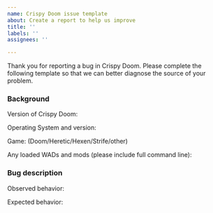 ```yaml
---
name: Crispy Doom issue template
about: Create a report to help us improve
title: ''
labels: ''
assignees: ''

---
```


Thank you for reporting a bug in Crispy Doom. Please complete
  the following template so that we can better diagnose the source
  of your problem.


### Background

Version of Crispy Doom:

Operating System and version:

Game: (Doom/Heretic/Hexen/Strife/other)

Any loaded WADs and mods (please include full command line):

### Bug description

Observed behavior:

Expected behavior:
